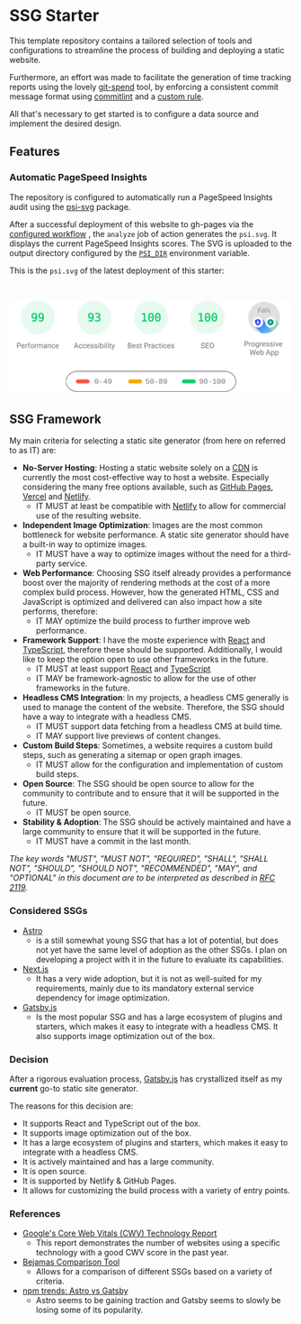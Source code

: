 # SSG Starter

This template repository contains a tailored selection of tools and configurations to streamline the process of building and deploying a static website.

Furthermore, an effort was made to facilitate the generation of time tracking reports using the lovely [git-spend](https://github.com/Goutte/git-spend) tool, by enforcing a consistent commit message format using [commitlint](https://commitlint.js.org/) and a [custom rule](./commitlint.config.ts).

All that's necessary to get started is to configure a data source and implement the desired design.

## Features

### Automatic PageSpeed Insights

The repository is configured to automatically run a PageSpeed Insights audit using the [psi-svg](https://www.npmjs.com/package/psi-svg) package.

After a successful deployment of this website to gh-pages via the [configured workflow](./.github/workflows//gatsby.yml) , the `analyze` job of action generates the `psi.svg`. It displays the current PageSpeed Insights scores. The SVG is uploaded to the output directory configured by the [`PSI_DIR`](https://github.com/nico-i/ssg-starter/settings/variables/actions) environment variable.

This is the `psi.svg` of the latest deployment of this starter:

<br />

![PageSpeed Insights](./docs/svg/psi.svg)

## SSG Framework

My main criteria for selecting a static site generator (from here on referred to as IT) are:

- **No-Server Hosting**: Hosting a static website solely on a [CDN](https://jamstack.org/glossary/cdn/) is currently the most cost-effective way to host a website. Especially considering the many free options available, such as [GitHub Pages](https://pages.github.com/), [Vercel](https://vercel.com/) and [Netlify](https://www.netlify.com/).
  - IT MUST at least be compatible with [Netlify](https://www.netlify.com/) to allow for commercial use of the resulting website.
- **Independent Image Optimization**: Images are the most common bottleneck for website performance. A static site generator should have a built-in way to optimize images.
  - IT MUST have a way to optimize images without the need for a third-party service.
- **Web Performance**: Choosing SSG itself already provides a performance boost over the majority of rendering methods at the cost of a more complex build process. However, how the generated HTML, CSS and JavaScript is optimized and delivered can also impact how a site performs, therefore:
  - IT MAY optimize the build process to further improve web performance.
- **Framework Support**: I have the moste experience with [React](https://reactjs.org/) and [TypeScript](https://www.typescriptlang.org/), therefore these should be supported. Additionally, I would like to keep the option open to use other frameworks in the future.
  - IT MUST at least support [React](https://reactjs.org/) and [TypeScript](https://www.typescriptlang.org/)
  - IT MAY be framework-agnostic to allow for the use of other frameworks in the future.
- **Headless CMS Integration**: In my projects, a headless CMS generally is used to manage the content of the website. Therefore, the SSG should have a way to integrate with a headless CMS.
  - IT MUST support data fetching from a headless CMS at build time.
  - IT MAY support live previews of content changes.
- **Custom Build Steps**: Sometimes, a website requires a custom build steps, such as generating a sitemap or open graph images.
  - IT MUST allow for the configuration and implementation of custom build steps.
- **Open Source**: The SSG should be open source to allow for the community to contribute and to ensure that it will be supported in the future.
  - IT MUST be open source.
- **Stability & Adoption**: The SSG should be actively maintained and have a large community to ensure that it will be supported in the future.
  - IT MUST have a commit in the last month.

*The key words "MUST", "MUST NOT", "REQUIRED", "SHALL", "SHALL NOT", "SHOULD", "SHOULD NOT", "RECOMMENDED", "MAY", and "OPTIONAL" in this document are to be interpreted as described in [RFC 2119](https://tools.ietf.org/html/rfc2119).*

### Considered SSGs

- [Astro](https://astro.build/)
  - is a still somewhat young SSG that has a lot of potential, but does not yet have the same level of adoption as the other SSGs. I plan on developing a project with it in the future to evaluate its capabilities.
- [Next.js](https://nextjs.org/)
  - It has a very wide adoption, but it is not as well-suited for my requirements, mainly due to its mandatory external service dependency for image optimization.
- [Gatsby.js](https://www.gatsbyjs.com/)
  - Is the most popular SSG and has a large ecosystem of plugins and starters, which makes it easy to integrate with a headless CMS. It also supports image optimization out of the box.

### Decision

After a rigorous evaluation process, [Gatsby.js](https://www.gatsbyjs.com/) has crystallized itself as my **current** go-to static site generator.

The reasons for this decision are:

- It supports React and TypeScript out of the box.
- It supports image optimization out of the box.
- It has a large ecosystem of plugins and starters, which makes it easy to integrate with a headless CMS.
- It is actively maintained and has a large community.
- It is open source.
- It is supported by Netlify & GitHub Pages.
- It allows for customizing the build process with a variety of entry points.

### References

- [Google's Core Web Vitals (CWV) Technology Report](https://lookerstudio.google.com/u/0/reporting/55bc8fad-44c2-4280-aa0b-5f3f0cd3d2be/page/M6ZPC?params=%7B%22df44%22:%22include%25EE%2580%25800%25EE%2580%2580IN%25EE%2580%2580Next.js%25EE%2580%2580Gatsby%25EE%2580%2580Astro%22,%22df46%22:%22include%25EE%2580%25800%25EE%2580%2580IN%25EE%2580%2580mobile%22%7D)
  - This report demonstrates the number of websites using a specific technology with a good CWV score in the past year.
- [Bejamas Comparison Tool](https://bejamas.io/compare/)
  - Allows for a comparison of different SSGs based on a variety of criteria.
- [npm trends: Astro vs Gatsby](https://npmtrends.com/astro-vs-gatsby)
  - Astro seems to be gaining traction and Gatsby seems to slowly be losing some of its popularity.

